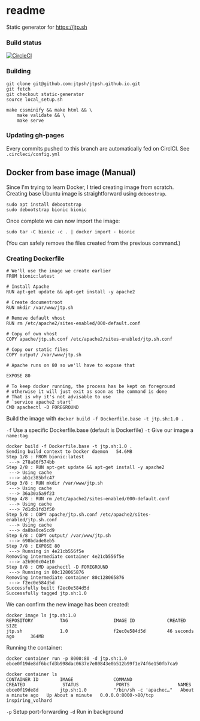 # readme

Static generator for https://jtp.sh


### Build status
[![CircleCI](https://circleci.com/gh/jtpsh/jtpsh.github.io/tree/static-generator.svg?style=svg)](https://circleci.com/gh/jtpsh/jtpsh.github.io/tree/static-generator)


### Building
```
git clone git@github.com:jtpsh/jtpsh.github.io.git
git fetch
git checkout static-generator
source local_setup.sh

make cssminify && make html && \
    make validate && \
    make serve
```

### Updating gh-pages
Every commits pushed to this branch are automatically fed on CirclCI.
See `.circleci/config.yml`


## Docker from base image (Manual)
Since I'm trying to learn Docker, I tried creating image from scratch. Creating base Ubuntu image is straightforward using `deboostrap`.


```
sudo apt install debootstrap
sudo debootstrap bionic bionic
```

Once complete we can now import the image:

```
sudo tar -C bionic -c . | docker import - bionic
```

(You can safely remove the files created from the previous command.)

### Creating Dockerfile

```
# We'll use the image we create earlier
FROM bionic:latest

# Install Apache
RUN apt-get update && apt-get install -y apache2

# Create documentroot
RUN mkdir /var/www/jtp.sh

# Remove default vhost
RUN rm /etc/apache2/sites-enabled/000-default.conf

# Copy of own vhost
COPY apache/jtp.sh.conf /etc/apache2/sites-enabled/jtp.sh.conf

# Copy our static files
COPY output/ /var/www/jtp.sh

# Apache runs on 80 so we'll have to expose that

EXPOSE 80

# To keep docker running, the process has be kept on foreground
# otherwise it will just exit as soon as the command is done
# That is why it's not advisable to use
# `service apache2 start`
CMD apachectl -D FOREGROUND
```

Build the image with `docker build -f Dockerfile.base -t jtp.sh:1.0 .`

`-f` Use a specific Dockerfile.base (default is Dockerfile)
`-t` Give our image a `name:tag`


```
docker build -f Dockerfile.base -t jtp.sh:1.0 .
Sending build context to Docker daemon   54.6MB
Step 1/8 : FROM bionic:latest
 ---> 278a86f574bb
Step 2/8 : RUN apt-get update && apt-get install -y apache2
 ---> Using cache
 ---> ab1c385bfc47
Step 3/8 : RUN mkdir /var/www/jtp.sh
 ---> Using cache
 ---> 36a30a5a9f23
Step 4/8 : RUN rm /etc/apache2/sites-enabled/000-default.conf
 ---> Using cache
 ---> 7d1db1fd3f50
Step 5/8 : COPY apache/jtp.sh.conf /etc/apache2/sites-enabled/jtp.sh.conf
 ---> Using cache
 ---> da8ba0ce5cd9
Step 6/8 : COPY output/ /var/www/jtp.sh
 ---> 698bdade8eb5
Step 7/8 : EXPOSE 80
 ---> Running in 4e21cb556f5e
Removing intermediate container 4e21cb556f5e
 ---> a2b900c04e10
Step 8/8 : CMD apachectl -D FOREGROUND
 ---> Running in 80c128065876
Removing intermediate container 80c128065876
 ---> f2ec0e584d5d
Successfully built f2ec0e584d5d
Successfully tagged jtp.sh:1.0
```

We can confirm the new image has been created:

```
docker image ls jtp.sh:1.0
REPOSITORY          TAG                 IMAGE ID            CREATED             SIZE
jtp.sh              1.0                 f2ec0e584d5d        46 seconds ago      364MB
```

Running the container:

```
docker container run -p 8000:80 -d jtp.sh:1.0
ebce0f19de8df6bcfd3b998dac0637e7e80843e0b512b99f1e74f6e150fb7ca9

docker container ls
CONTAINER ID        IMAGE               COMMAND                  CREATED              STATUS              PORTS                  NAMES
ebce0f19de8d        jtp.sh:1.0          "/bin/sh -c 'apachec…"   About a minute ago   Up About a minute   0.0.0.0:8000->80/tcp   inspiring_volhard
```

`-p` Setup port-forwarding
`-d` Run in background
